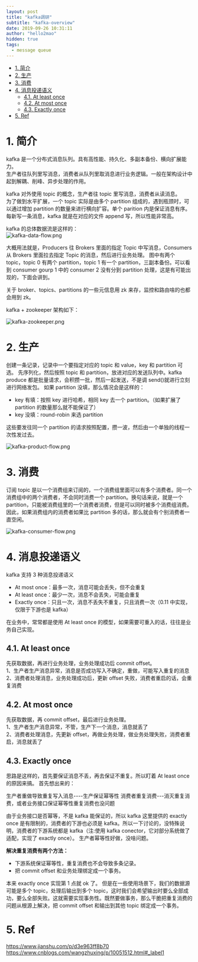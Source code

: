 ```yaml
---
layout: post
title: "kafka调研"
subtitle: "kafka-overview"
date: 2019-09-26 10:31:11
author: "hello2mao"
hidden: true
tags:
  - message queue
---
```


<!-- TOC -->

- [1. 简介](#1-%e7%ae%80%e4%bb%8b)
- [2. 生产](#2-%e7%94%9f%e4%ba%a7)
- [3. 消费](#3-%e6%b6%88%e8%b4%b9)
- [4. 消息投递语义](#4-%e6%b6%88%e6%81%af%e6%8a%95%e9%80%92%e8%af%ad%e4%b9%89)
  - [4.1. At least once](#41-at-least-once)
  - [4.2. At most once](#42-at-most-once)
  - [4.3. Exactly once](#43-exactly-once)
- [5. Ref](#5-ref)

<!-- /TOC -->

# 1. 简介

kafka 是一个分布式消息队列。具有高性能、持久化、多副本备份、横向扩展能力。  
生产者往队列里写消息，消费者从队列里取消息进行业务逻辑。一般在架构设计中起到解耦、削峰、异步处理的作用。

kafka 对外使用 topic 的概念，生产者往 topic 里写消息，消费者从读消息。  
为了做到水平扩展，一个 topic 实际是由多个 partition 组成的，遇到瓶颈时，可以通过增加 partition 的数量来进行横向扩容。单个 parition 内是保证消息有序。  
每新写一条消息，kafka 就是在对应的文件 append 写，所以性能非常高。

kafka 的总体数据流是这样的：  
![kafka-data-flow.png](/img/posts/kafka-data-flow.png)

大概用法就是，Producers 往 Brokers 里面的指定 Topic 中写消息，Consumers 从 Brokers 里面拉去指定 Topic 的消息，然后进行业务处理。
图中有两个 topic，topic 0 有两个 partition，topic 1 有一个 partition，三副本备份。可以看到 consumer gourp 1 中的 consumer 2 没有分到 partition 处理，这是有可能出现的，下面会讲到。

关于 broker、topics、partitions 的一些元信息用 zk 来存，监控和路由啥的也都会用到 zk。

kafka + zookeeper 架构如下：

![kafka-zookeeper.png](/img/posts/kafka-zookeeper.png)

# 2. 生产

创建一条记录，记录中一个要指定对应的 topic 和 value，key 和 partition 可选。 先序列化，然后按照 topic 和 partition，放进对应的发送队列中。kafka produce 都是批量请求，会积攒一批，然后一起发送，不是调 send()就进行立刻进行网络发包。
如果 partition 没填，那么情况会是这样的：

- key 有填：按照 key 进行哈希，相同 key 去一个 partition。（如果扩展了 partition 的数量那么就不能保证了）
- key 没填：round-robin 来选 partition

这些要发往同一个 partition 的请求按照配置，攒一波，然后由一个单独的线程一次性发过去。

![kafka-product-flow.png](/img/posts/kafka-product-flow.png)

# 3. 消费

订阅 topic 是以一个消费组来订阅的，一个消费组里面可以有多个消费者。同一个消费组中的两个消费者，不会同时消费一个 partition。换句话来说，就是一个 partition，只能被消费组里的一个消费者消费，但是可以同时被多个消费组消费。因此，如果消费组内的消费者如果比 partition 多的话，那么就会有个别消费者一直空闲。

![kafka-consumer-flow.png](/img/posts/kafka-consumer-flow.png)

# 4. 消息投递语义

kafka 支持 3 种消息投递语义

- At most once：最多一次，消息可能会丢失，但不会重复
- At least once：最少一次，消息不会丢失，可能会重复
- Exactly once：只且一次，消息不丢失不重复，只且消费一次（0.11 中实现，仅限于下游也是 kafka）

在业务中，常常都是使用 At least once 的模型，如果需要可重入的话，往往是业务自己实现。

## 4.1. At least once

先获取数据，再进行业务处理，业务处理成功后 commit offset。  
1、生产者生产消息异常，消息是否成功写入不确定，重做，可能写入重复的消息  
2、消费者处理消息，业务处理成功后，更新 offset 失败，消费者重启的话，会重复消费

## 4.2. At most once

先获取数据，再 commit offset，最后进行业务处理。  
1、生产者生产消息异常，不管，生产下一个消息，消息就丢了  
2、消费者处理消息，先更新 offset，再做业务处理，做业务处理失败，消费者重启，消息就丢了

## 4.3. Exactly once

思路是这样的，首先要保证消息不丢，再去保证不重复。所以盯着 At least once 的原因来搞。 首先想出来的：

生产者重做导致重复写入消息----生产保证幂等性
消费者重复消费---消灭重复消费，或者业务接口保证幂等性重复消费也没问题

由于业务接口是否幂等，不是 kafka 能保证的，所以 kafka 这里提供的 exactly once 是有限制的，消费者的下游也必须是 kafka。所以一下讨论的，没特殊说明，消费者的下游系统都是 kafka（注:使用 kafka conector，它对部分系统做了适配，实现了 exactly once）。
生产者幂等性好做，没啥问题。

**解决重复消费有两个方法：**

- 下游系统保证幂等性，重复消费也不会导致多条记录。
- 把 commit offset 和业务处理绑定成一个事务。

本来 exactly once 实现第 1 点就 ok 了。
但是在一些使用场景下，我们的数据源可能是多个 topic，处理后输出到多个 topic，这时我们会希望输出时要么全部成功，要么全部失败。这就需要实现事务性。既然要做事务，那么干脆把重复消费的问题从根源上解决，把 commit offset 和输出到其他 topic 绑定成一个事务。

# 5. Ref

https://www.jianshu.com/p/d3e963ff8b70
https://www.cnblogs.com/wangzhuxing/p/10051512.html#_label1

